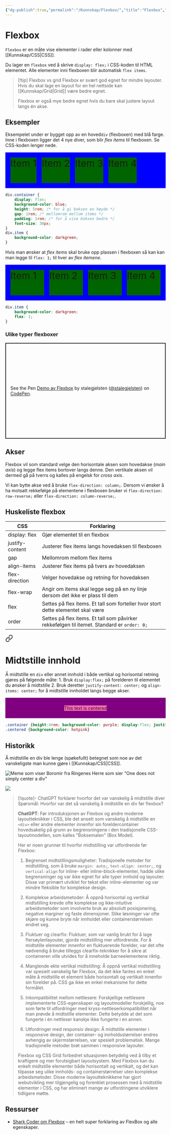 ```yaml
---
{"dg-publish":true,"permalink":"/Kunnskap/Flexbox/","title":"Flexbox","tags":["it1","css"]}
---
```



# Flexbox
`Flexbox` er en måte vise elementer i rader eller kolonner med [[Kunnskap/CSS\|CSS]]. 

Du lager en `flexbox` ved å skrive `display: flex;` i CSS-koden til HTML elementet. Alle elementer inni flexboxen blir automatisk `flex items`.

>[!tip] Flexbox vs grid
> Flexbox er svært god egnet for mindre layouter. Hvis du skal lage en layout for en hel nettside kan [[Kunnskap/Grid\|Grid]] være bedre egnet.
>
> Flexbox er også mye bedre egnet hvis du bare skal justere layout langs én akse.

## Eksempler
Eksempelet under er bygget opp av en hoved`div` (flexboxen) med blå farge. Inne i flexboxen ligger det 4 nye diver, som blir *flex items* til flexboxen. Se CSS-koden lenger nede.

<section style="display: flex; background-color: blue; height: 5rem; gap: 1rem; padding: 1rem; font-size: 30px;"><div style="background-color: darkgreen;">Item 1</div><div style="background-color: darkgreen;">Item 2</div><div style="background-color: darkgreen;">Item 3</div><div style="background-color: darkgreen;">Item 4</div></section>

```css
div.container {
	display: flex;
	background-color: blue;
	height: 5rem; /* for å gi boksen en høyde */
	gap: 1rem; /* mellomrom mellom items */
	padding: 1rem; /* for å vise boksen bedre */
	font-size: 30px;
}
div.item {
	background-color: darkgreen;
}
```

Hvis man ønsker at *flex items* skal bruke opp plassen i flexboxen så kan kan man legge til `flex: 1;` til hver av *flex itemene*.

<section style="display: flex; background-color: blue; height: 5rem; gap: 1rem; padding: 1rem; font-size: 30px;"><div style="background-color: darkgreen; flex: 1;">Item 1</div><div style="background-color: darkgreen; flex: 1;">Item 2</div><div style="background-color: darkgreen; flex: 1;">Item 3</div><div style="background-color: darkgreen; flex: 1;">Item 4</div></section>

```css
div.item {
	background-color: darkgreen;
	flex: 1;
}
```

### Ulike typer flexboxer
<p class="codepen" data-height="300" data-default-tab="css,result" data-slug-hash="XWoOjrq" data-editable="true" data-user="stalegjelsten" style="height: 300px; box-sizing: border-box; display: flex; align-items: center; justify-content: center; border: 2px solid; margin: 1em 0; padding: 1em;">
	<span>See the Pen <a href="https://codepen.io/stalegjelsten/pen/XWoOjrq">
	Demo av Flexbox</a> by stalegjelsten (<a href="https://codepen.io/stalegjelsten">@stalegjelsten</a>)
	on <a href="https://codepen.io">CodePen</a>.</span>
</p>
<script async src="https://cpwebassets.codepen.io/assets/embed/ei.js"></script>

## Akser
Flexbox vil som standard velge den horisontale aksen som hovedakse (*main axis*) og legge flex items bortover langs denne. Den vertikale aksen vil dermed gå på tverrs og kalles på engelsk for *cross axis*.

Vi kan bytte akse ved å bruke `flex-direction: column;`. Dersom vi ønsker å ha motsatt rekkefølge på elementene i flexboxen bruker vi `flex-direction: row-reverse;` eller `flex-direction: column-reverse;`.

## Huskeliste flexbox

| CSS             | Forklaring                                                                       |
| --------------- | -------------------------------------------------------------------------------- |
| display: flex   | Gjør elementet til en flexbox                                                    |
| justify-content | Justerer flex items langs hovedaksen til flexboxen                               |
| gap             | Mellomrom mellom flex items                                                      |
| align-items     | Justerer flex items på tvers av hovedaksen                                       |
| flex-direction  | Velger hovedakse og retning for hovedaksen                                       |
| flex-wrap       | Angir om items skal legge seg på en ny linje dersom det ikke er plass til dem    |
| flex            | Settes på flex items. Et tall som forteller hvor stort dette elementet skal være |
| order           | Settes på flex items. Et tall som påvirker rekkefølgen til itemet. Standard er `order: 0;` |


<div class="transclusion internal-embed is-loaded"><a class="markdown-embed-link" href="/kunnskap/midtstille-innhold/#midtstille-innhold" aria-label="Open link"><svg xmlns="http://www.w3.org/2000/svg" width="24" height="24" viewBox="0 0 24 24" fill="none" stroke="currentColor" stroke-width="2" stroke-linecap="round" stroke-linejoin="round" class="svg-icon lucide-link"><path d="M10 13a5 5 0 0 0 7.54.54l3-3a5 5 0 0 0-7.07-7.07l-1.72 1.71"></path><path d="M14 11a5 5 0 0 0-7.54-.54l-3 3a5 5 0 0 0 7.07 7.07l1.71-1.71"></path></svg></a><div class="markdown-embed">



# Midtstille innhold


Å midtstille en `div` eller annet innhold i både vertikal og horisontal retning gjøres på følgende måte: 1. Bruk `display:flex;` på forelderen til elementet du ønsker å midtstille
2. Bruk deretter `justify-content: center;` og `align-items: center;` for å midtstille innholdet langs begge akser.

<div style="height:4rem; background-color: purple; display:flex; justify-content: center; align-items:center;"><div style="background-color: hotpink">This text is centered</div></div>

```css
.container {height:4rem; background-color: purple; display:flex; justify-content: center; align-items:center;}
.centered {background-color: hotpink}
```

## Historikk
Å midtstille en div ble lenge (spøkefullt) betegnet som noe av det vanskeligste man kunne gjøre i [[Kunnskap/CSS\|CSS]].

![Meme som viser Boromir fra Ringenes Herre som sier "One does not simply center a div"](https://miro.medium.com/v2/resize:fit:1100/format:webp/1*rf4QAy4yYPdfuLsZ7NrHZA.jpeg)

![](https://i.imgur.com/Wy5c2Kb.jpeg)
>[!quote]- ChatGPT forklarer hvorfor det var vanskelig å midtstille diver
>Spørsmål: Hvorfor var det så vanskelig å midtstille en div før flexbox?
>
>**ChatGPT**: Før introduksjonen av Flexbox og andre moderne layoutteknikker i CSS, ble det ansett som vanskelig å midtstille en `<div>` eller andre elementer innenfor sin foreldercontainer hovedsakelig på grunn av begrensningene i den tradisjonelle CSS-layoutmodellen, som kalles "Boksemalen" (Box Model).
> 
> Her er noen grunner til hvorfor midtstilling var utfordrende før Flexbox:
> 
> 1. Begrenset midtstillingsmuligheter: Tradisjonelle metoder for midtstilling, som å bruke `margin: auto;`, `text-align: center;`, og `vertical-align` for inline- eller inline-block-elementer, hadde ulike begrensninger og var ikke egnet for alle typer innhold og layouter. Disse var primært utviklet for tekst eller inline-elementer og var mindre fleksible for komplekse design.
> 
> 2. Komplekse arbeidsmetoder: Å oppnå horisontal og vertikal midtstilling krevde ofte komplekse og ikke-intuitive arbeidsmetoder som involverte bruk av absolutt posisjonering, negative marginer og faste dimensjoner. Slike løsninger var ofte skjøre og kunne bryte når innholdet eller containerstørrelsen endret seg.
> 
> 3. Fluktuer og clearfix: Fluktuer, som var vanlig brukt for å lage flersøylenlayouter, gjorde midtstilling mer utfordrende. For å midtstille elementer innenfor en fluktuerende forelder, var det ofte nødvendig å bruke tilleggs clearfix-teknikker for å sikre at containeren ville utvides for å inneholde barneelementene riktig.
> 
> 4. Manglende ekte vertikal midtstilling: Å oppnå vertikal midtstilling var spesielt vanskelig før Flexbox, da det ikke fantes en enkel måte å midtstille et element både horisontalt og vertikalt innenfor sin forelder på. CSS ga ikke en enkel mekanisme for dette formålet.
> 
> 5. Inkompatibilitet mellom nettlesere: Forskjellige nettlesere implementerte CSS-egenskaper og layoutmodeller forskjellig, noe som førte til utfordringer med kryss-nettleserkompatibilitet når man prøvde å midtstille elementer. Dette betydde at det som fungerte i én nettleser kanskje ikke fungerte i en annen.
> 
> 6. Utfordringer med responsiv design: Å midtstille elementer i responsive design, der container- og innholdsstørrelser endres avhengig av skjermstørrelsen, var spesielt problematisk. Mange tradisjonelle metoder brøt sammen i responsive layouter.
> 
> Flexbox og CSS Grid forbedret situasjonen betydelig ved å tilby et kraftigere og mer forutsigbart layoutsystem. Med Flexbox kan du enkelt midtstille elementer både horisontalt og vertikalt, og det kan tilpasse seg ulike innholds- og containerstørrelser uten komplekse arbeidsmetoder. Disse moderne layoutteknikkene har gjort webutvikling mer tilgjengelig og forenklet prosessen med å midtstille elementer i CSS, og har eliminert mange av utfordringene utviklere tidligere møtte.


</div></div>


## Ressurser
- [Shark Coder om Flexbox](https://sharkcoder.com/layout/flexbox) – en helt super forklaring av FlexBox og alle egenskaper.
